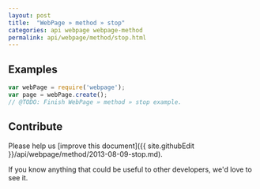 ```yaml
---
layout: post
title:  "WebPage » method » stop"
categories: api webpage webpage-method
permalink: api/webpage/method/stop.html
---
```


## Examples

```javascript
var webPage = require('webpage');
var page = webPage.create();
// @TODO: Finish WebPage » method » stop example.
```

## Contribute

Please help us [improve this document]({{ site.githubEdit }}/api/webpage/method/2013-08-09-stop.md).

If you know anything that could be useful to other developers, we'd love to see it.


